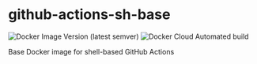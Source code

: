 # github-actions-sh-base

![Docker Image Version (latest semver)](https://img.shields.io/docker/v/sunx2ych/github-actions-sh-base?sort=semver)
![Docker Cloud Automated build](https://img.shields.io/docker/cloud/automated/sunx2ych/github-actions-sh-base)

Base Docker image for shell-based GitHub Actions
